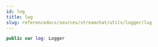 ```yaml
---
id: log 
title: log
slug: referencedocs/sources/streamchat/utils/logger/log
---
```


``` swift
public var log: Logger 
```
